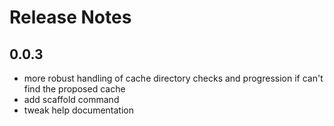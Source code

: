 Release Notes
========

## 0.0.3

* more robust handling of cache directory checks and progression if can't find the proposed cache
* add scaffold command
* tweak help documentation


